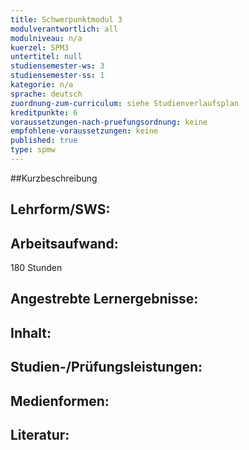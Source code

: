 ```yaml
---
title: Schwerpunktmodul 3
modulverantwortlich: all
modulniveau: n/a
kuerzel: SPM3
untertitel: null
studiensemester-ws: 3
studiensemester-ss: 1
kategorie: n/a
sprache: deutsch
zuordnung-zum-curriculum: siehe Studienverlaufsplan
kreditpunkte: 6
voraussetzungen-nach-pruefungsordnung: keine
empfohlene-voraussetzungen: keine
published: true
type: spmw
---
```


##Kurzbeschreibung

## Lehrform/SWS: 


## Arbeitsaufwand: 
180 Stunden

## Angestrebte Lernergebnisse:

## Inhalt:

## Studien-/Prüfungsleistungen:

## Medienformen:

## Literatur:

